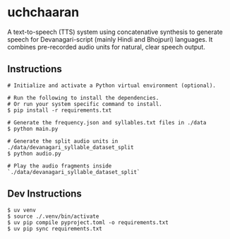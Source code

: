 # uchchaaran

A text-to-speech (TTS) system using concatenative synthesis to generate speech for Devanagari-script (mainly Hindi and Bhojpuri) languages. It combines pre-recorded audio units for natural, clear speech output.

## Instructions

```console
# Initialize and activate a Python virtual environment (optional).

# Run the following to install the dependencies.
# Or run your system specific command to install.
$ pip install -r requirements.txt

# Generate the frequency.json and syllables.txt files in ./data
$ python main.py

# Generate the split audio units in ./data/devanagari_syllable_dataset_split
$ python audio.py

# Play the audio fragments inside `./data/devanagari_syllable_dataset_split`
```

## Dev Instructions

```
$ uv venv
$ source ./.venv/bin/activate
$ uv pip compile pyproject.toml -o requirements.txt
$ uv pip sync requirements.txt
```
